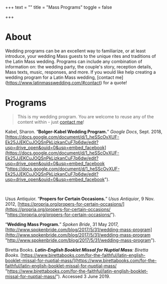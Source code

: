 +++
text = ""
title = "Mass Programs"
toggle = false

+++

# About 

Wedding programs can be an excellent way to familiarize, or at least introduce, your wedding Mass guests to the unique rites and traditions of the Latin Mass wedding. Programs can include any combination of information on: the wedding party, the couple's story, reception details, Mass texts, music, responses, and more. If you would like help creating a wedding program for a Latin Mass wedding, [contact me] (https://www.latinmasswedding.com/#contact) for a quote!

# Programs

> This is my wedding program. You are welcome to reuse any of the content within - just [contact me](https://www.latinmasswedding.com/#contact)! 

Kabel, Sharon. “**Bolger-Kabel Wedding Program.**” _Google Docs_, Sept. 2018, [https://docs.google.com/document/d/1_heSScOvXUF-Ek25JJEKCuJOQSnPkLjzkanCuF7p6dw/edit?usp=drive_open&ouid=0&usp=embed_facebook](https://docs.google.com/document/d/1_heSScOvXUF-Ek25JJEKCuJOQSnPkLjzkanCuF7p6dw/edit?usp=drive_open&ouid=0&usp=embed_facebook "https://docs.google.com/document/d/1_heSScOvXUF-Ek25JJEKCuJOQSnPkLjzkanCuF7p6dw/edit?usp=drive_open&ouid=0&usp=embed_facebook").

<br>

Usus Antiquior. “**Propers for Certain Occasions.**” _Usus Antiquior_, 9 Nov. 2012, [https://propria.org/propers-for-certain-occasions/](https://propria.org/propers-for-certain-occasions/ "https://propria.org/propers-for-certain-occasions/").

“**Wedding Mass Program.**” _Spoken Bride_, 31 May 2017, [http://www.spokenbride.com/blog/2017/5/31/wedding-mass-program](http://www.spokenbride.com/blog/2017/5/31/wedding-mass-program "http://www.spokenbride.com/blog/2017/5/31/wedding-mass-program").

Biretta Books. **_Latin-English Booklet Missal for Nuptial Mass_**_: Biretta Books_. [https://www.birettabooks.com/for-the-faithful/latin-english-booklet-missal-for-nuptial-mass/](https://www.birettabooks.com/for-the-faithful/latin-english-booklet-missal-for-nuptial-mass/ "https://www.birettabooks.com/for-the-faithful/latin-english-booklet-missal-for-nuptial-mass/"). Accessed 3 June 2019.
